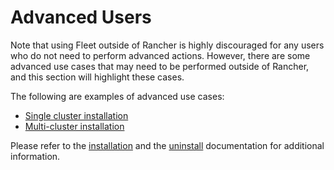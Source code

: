 # Advanced Users

Note that using Fleet outside of Rancher is highly discouraged for any users who do not need to perform advanced actions. However, there are some advanced use cases that may need to be performed outside of Rancher, and this section will highlight these cases. 

The following are examples of advanced use cases:

- [Single cluster installation](./single-cluster-install.md)
- [Multi-cluster installation](./multi-cluster-install.md) 

Please refer to the [installation](./installation.md) and the [uninstall](./uninstall.md) documentation for additional information.